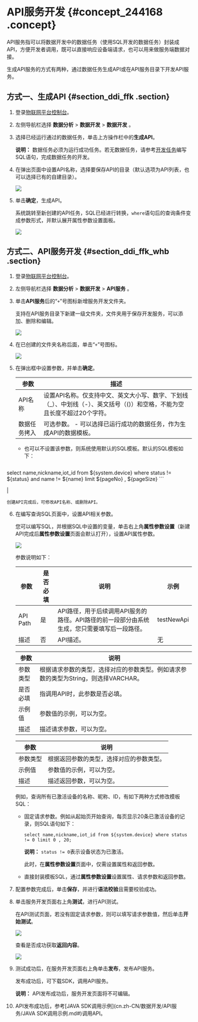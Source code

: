 # API服务开发 {#concept_244168 .concept}

API服务指可以将数据开发中的数据任务（使用SQL开发的数据任务）封装成API，方便开发者调用，既可以直接响应设备端请求，也可以用来做服务端数据对接。

生成API服务的方式有两种，通过数据任务生成API或在API服务目录下开发API服务。

## 方式一、生成API {#section_ddi_ffk .section}

1.  登录[物联网平台控制台](http://iot.console.aliyun.com/)。
2.  左侧导航栏选择 **数据分析** \> **数据开发** \> **数据开发** 。
3.  选择已经运行通过的数据任务，单击上方操作栏中的**生成API**。

    **说明：** 数据任务必须为运行成功任务。若无数据任务，请参考[开发任务](cn.zh-CN/数据开发/数据开发/开发任务.md#)编写SQL语句，完成数据任务的开发。

4.  在弹出页面中设置API名称，选择要保存API的目录（默认选项为API列表，也可以选择已有的自建目录）。

    ![](http://static-aliyun-doc.oss-cn-hangzhou.aliyuncs.com/assets/img/203173/156196156747545_zh-CN.png)

5.  单击**确定**，生成API。

    系统跳转至新创建的API任务，SQL已经进行转换，`where`语句后的查询条件变成参数形式，并默认展开属性参数设置面板。

    ![](http://static-aliyun-doc.oss-cn-hangzhou.aliyuncs.com/assets/img/203173/156196156747546_zh-CN.png)


## 方式二、API服务开发 {#section_ddi_ffk_whb .section}

1.  登录[物联网平台控制台](http://iot.console.aliyun.com/)。
2.  左侧导航栏选择 **数据分析** \> **数据开发** \> **API服务** 。
3.  单击**API服务**后的“`+`”号图标新增服务开发文件夹。

    支持在API服务目录下新建一级文件夹，文件夹用于保存开发服务，可以添加、删除和编辑。

    ![](http://static-aliyun-doc.oss-cn-hangzhou.aliyuncs.com/assets/img/203173/156196156747576_zh-CN.png)

4.  在已创建的文件夹名称后面，单击“`+`”号图标。

    ![](http://static-aliyun-doc.oss-cn-hangzhou.aliyuncs.com/assets/img/203173/156196156747585_zh-CN.png)

5.  在弹出框中设置参数，并单击**确定**。

    |参数|描述|
    |--|--|
    |API名称|设置API名称。仅支持中文、英文大小写、数字、下划线（\_）、中划线（-）、英文括号（\(\)）和空格，不能为空且长度不超过20个字符。|
    |数据任务拷入|可选参数。     -   可以选择已运行成功的数据任务，作为生成API的数据模板。
    -   也可以不设置该参数，则系统使用默认的SQL模板。默认的SQL模板如下：

        ``` {#codeblock_ceb_7l9_o21}
select name,nickname,iot_id from ${system.device} where status != ${status} and name != ${name} limit ${pageNo} , ${pageSize}
        ```

 |

    创建API完成后，可修改API名称、或删除API。

6.  在编写查询SQL页面中，设置API相关参数。

    您可以编写SQL，并根据SQL中设置的变量，单击右上角**属性参数设置**（新建API完成后**属性参数设置**页面会默认打开），设置API属性参数。

    ![](http://static-aliyun-doc.oss-cn-hangzhou.aliyuncs.com/assets/img/203173/156196156847607_zh-CN.png)

    参数说明如下：

    |参数|是否必填|说明|示例|
    |--|----|--|--|
    |API Path|是|API路径，用于后续调用API服务的路径。API路径的前一段部分由系统生成，您只需要填写后一段路径。|testNewApi|
    |描述|否|API描述。|无|

    |参数|说明|
    |--|--|
    |参数类型|根据请求参数的类型，选择对应的参数类型。例如请求参数的类型为String，则选择VARCHAR。|
    |是否必填|指调用API时，此参数是否必填。|
    |示例值|参数值的示例，可以为空。|
    |描述|描述请求参数，可以为空。|

    |参数|说明|
    |--|--|
    |参数类型|根据返回参数的类型，选择对应的参数类型。|
    |示例值|参数值的示例，可以为空。|
    |描述|描述返回参数，可以为空。|

    例如，查询所有已激活设备的名称、昵称、ID，有如下两种方式修改模板SQL：

    -   固定请求参数。例如从起始页开始查询，每页显示20条已激活设备的记录，则SQL语句如下：

        ``` {#codeblock_zao_6yk_q2z}
        select name,nickname,iot_id from ${system.device} where status != 0 limit 0 , 20;
        ```

        **说明：** `status != 0`表示设备状态为已激活。

        此时，在**属性参数设置**页面中，仅需设置属性和返回参数。

    -   直接封装模板SQL，通过**属性参数设置**设置属性、请求参数和返回参数。
7.  配置参数完成后，单击**保存**，并进行**语法校验**且需要校验成功。
8.  单击服务开发页面右上角**测试**，进行API测试。

    在API测试页面，若没有固定请求参数，则可以填写请求参数值，然后单击**开始测试**。

    ![](http://static-aliyun-doc.oss-cn-hangzhou.aliyuncs.com/assets/img/203173/156196156847621_zh-CN.png)

    查看是否成功获取**返回内容**。

    ![](http://static-aliyun-doc.oss-cn-hangzhou.aliyuncs.com/assets/img/203173/156196156847623_zh-CN.png)

9.  测试成功后，在服务开发页面右上角单击**发布**，发布API服务。

    发布成功后，可下载SDK，调用API服务。

    **说明：** API发布成功后，服务开发页面将不可编辑。

10. API发布成功后，参考[JAVA SDK调用示例](cn.zh-CN/数据开发/API服务/JAVA SDK调用示例.md#)调用API。

